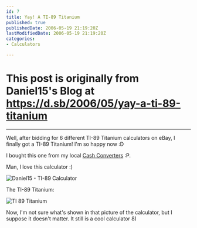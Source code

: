 ```yaml
---
id: 7
title: Yay! A TI-89 Titanium
published: true
publishedDate: 2006-05-19 21:19:20Z
lastModifiedDate: 2006-05-19 21:19:20Z
categories:
- Calculators

---
```


# This post is originally from Daniel15's Blog at https://d.sb/2006/05/yay-a-ti-89-titanium

---

Well, after bidding for 6 different TI-89 Titanium calculators on eBay, I finally got a TI-89 Titanium! I'm so happy now :D

I bought this one from my local [Cash Converters](http://www.cashconverters.com.au/) :P.  

Man, I love this calculator :)  

![Daniel15 - TI-89 Calculator](http://img20.imageshack.us/img20/2148/daniel15veryhappy2pt.png)

The TI-89 Titanium:  

![TI 89 Titanium](http://www.ticalc.org/images/calcs/89-ti-big.gif)

Now, I'm not sure what's shown in that picture of the calculator, but I suppose it doesn't matter. It still is a cool calculator 8)

